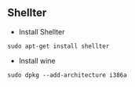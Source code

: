 ## Shellter
- Install Shellter
```
sudo apt-get install shellter
```

- Install wine
```
sudo dpkg --add-architecture i386a
```
